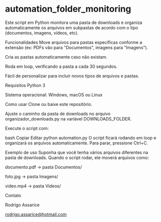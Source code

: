# automation_folder_monitoring

Este script em Python monitora uma pasta de downloads e organiza automaticamente os arquivos em subpastas de acordo com o tipo (documentos, imagens, vídeos, etc).

Funcionalidades
Move arquivos para pastas específicas conforme a extensão (ex: PDFs vão para "Documentos", imagens para "Imagens").

Cria as pastas automaticamente caso não existam.

Roda em loop, verificando a pasta a cada 30 segundos.

Fácil de personalizar para incluir novos tipos de arquivos e pastas.

Requisitos
Python 3

Sistema operacional: Windows, macOS ou Linux

Como usar
Clone ou baixe este repositório.

Ajuste o caminho da pasta de downloads no arquivo organizador_downloads.py na variável DOWNLOADS_FOLDER.

Execute o script com:

bash
Copiar
Editar
python automation.py
O script ficará rodando em loop e organizará os arquivos automaticamente. Para parar, pressione Ctrl+C.

Exemplo de uso
Suponha que você tenha vários arquivos diferentes na pasta de downloads. Quando o script rodar, ele moverá arquivos como:

documento.pdf → pasta Documentos/

foto.jpg → pasta Imagens/

video.mp4 → pasta Videos/


Contato

Rodrigo Assarice

rodrigo.assarice@hotmail.com
